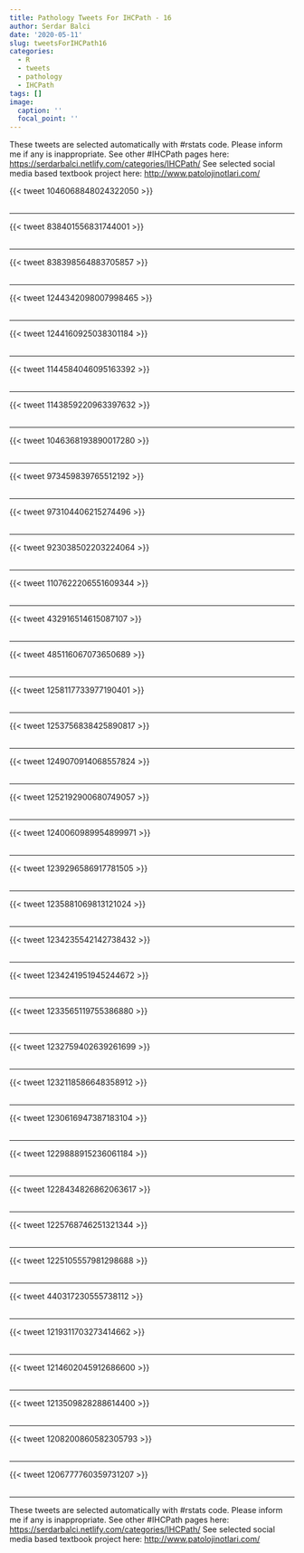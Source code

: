 ```yaml
---
title: Pathology Tweets For IHCPath - 16
author: Serdar Balci
date: '2020-05-11'
slug: tweetsForIHCPath16
categories:
  - R
  - tweets
  - pathology
  - IHCPath
tags: []
image:
  caption: ''
  focal_point: ''
---
```



These tweets are selected automatically with #rstats code. Please inform me if any is inappropriate.
See other #IHCPath pages here: https://serdarbalci.netlify.com/categories/IHCPath/ 
See selected social media based textbook project here: http://www.patolojinotlari.com/

{{< tweet 1046068848024322050 >}}
<br>
<br>
<hr>
{{< tweet 838401556831744001 >}}
<br>
<br>
<hr>
{{< tweet 838398564883705857 >}}
<br>
<br>
<hr>
{{< tweet 1244342098007998465 >}}
<br>
<br>
<hr>
{{< tweet 1244160925038301184 >}}
<br>
<br>
<hr>
{{< tweet 1144584046095163392 >}}
<br>
<br>
<hr>
{{< tweet 1143859220963397632 >}}
<br>
<br>
<hr>
{{< tweet 1046368193890017280 >}}
<br>
<br>
<hr>
{{< tweet 973459839765512192 >}}
<br>
<br>
<hr>
{{< tweet 973104406215274496 >}}
<br>
<br>
<hr>
{{< tweet 923038502203224064 >}}
<br>
<br>
<hr>
{{< tweet 1107622206551609344 >}}
<br>
<br>
<hr>
{{< tweet 432916514615087107 >}}
<br>
<br>
<hr>
{{< tweet 485116067073650689 >}}
<br>
<br>
<hr>
{{< tweet 1258117733977190401 >}}
<br>
<br>
<hr>
{{< tweet 1253756838425890817 >}}
<br>
<br>
<hr>
{{< tweet 1249070914068557824 >}}
<br>
<br>
<hr>
{{< tweet 1252192900680749057 >}}
<br>
<br>
<hr>
{{< tweet 1240060989954899971 >}}
<br>
<br>
<hr>
{{< tweet 1239296586917781505 >}}
<br>
<br>
<hr>
{{< tweet 1235881069813121024 >}}
<br>
<br>
<hr>
{{< tweet 1234235542142738432 >}}
<br>
<br>
<hr>
{{< tweet 1234241951945244672 >}}
<br>
<br>
<hr>
{{< tweet 1233565119755386880 >}}
<br>
<br>
<hr>
{{< tweet 1232759402639261699 >}}
<br>
<br>
<hr>
{{< tweet 1232118586648358912 >}}
<br>
<br>
<hr>
{{< tweet 1230616947387183104 >}}
<br>
<br>
<hr>
{{< tweet 1229888915236061184 >}}
<br>
<br>
<hr>
{{< tweet 1228434826862063617 >}}
<br>
<br>
<hr>
{{< tweet 1225768746251321344 >}}
<br>
<br>
<hr>
{{< tweet 1225105557981298688 >}}
<br>
<br>
<hr>
{{< tweet 440317230555738112 >}}
<br>
<br>
<hr>
{{< tweet 1219311703273414662 >}}
<br>
<br>
<hr>
{{< tweet 1214602045912686600 >}}
<br>
<br>
<hr>
{{< tweet 1213509828288614400 >}}
<br>
<br>
<hr>
{{< tweet 1208200860582305793 >}}
<br>
<br>
<hr>
{{< tweet 1206777760359731207 >}}
<br>
<br>
<hr>


These tweets are selected automatically with #rstats code. Please inform me if any is inappropriate.
See other #IHCPath pages here: https://serdarbalci.netlify.com/categories/IHCPath/ 
See selected social media based textbook project here: http://www.patolojinotlari.com/
